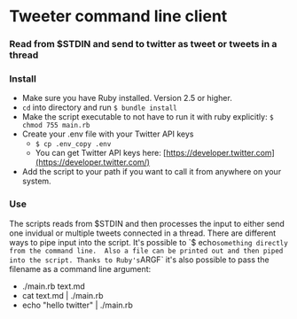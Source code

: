 # Tweeter command line client

### Read from $STDIN and send to twitter as tweet or tweets in a thread

### Install

* Make sure you have Ruby installed. Version 2.5 or higher.
* `cd` into directory and run `$ bundle install`
* Make the script executable to not have to run it with ruby explicitly: `$ chmod 755 main.rb`
* Create your .env file with your Twitter API keys
  * `$ cp .env_copy .env`
  * You can get Twitter API keys here: [https://developer.twitter.com](https://developer.twitter.com/)
* Add the script to your path if you want to call it from anywhere on your system.

### Use

The scripts reads from $STDIN and then processes the input to either send one invidual or multiple tweets connected in a thread.
There are different ways to pipe input into the script. It's possible to `$ echo` something directly from the command line. 
Also a file can be printed out and then piped into the script. Thanks to Ruby's `ARGF` it's also possible to pass the filename as a command line argument:

  * ./main.rb text.md
  * cat text.md | ./main.rb
  * echo "hello twitter" | ./main.rb


